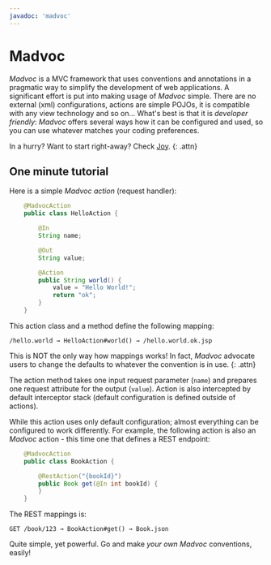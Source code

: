 ```yaml
---
javadoc: 'madvoc'
---
```


# Madvoc

*Madvoc* is a MVC framework that uses conventions and annotations in a pragmatic way to simplify the development of web applications. A significant effort is put into making usage of *Madvoc* simple. There are no external (xml) configurations, actions are simple POJOs, it is compatible with any view technology and so on... What's best is that it is _developer friendly_: *Madvoc* offers several ways how it can be configured and used, so you can use whatever matches your coding preferences.

In a hurry? Want to start right-away? Check [Joy](/joy).
{: .attn}

## One minute tutorial

Here is a simple *Madvoc* _action_ (request handler):

~~~~~ java
    @MadvocAction
    public class HelloAction {

    	@In
    	String name;

    	@Out
    	String value;

    	@Action
    	public String world() {
    		value = "Hello World!";
    		return "ok";
    	}
    }
~~~~~

This action class and a method define the following mapping:

~~~~~
/hello.world → HelloAction#world() → /hello.world.ok.jsp
~~~~~

This is NOT the only way how mappings works! In fact, *Madvoc* advocate users to change the defaults to whatever the convention is in use.
{: .attn}

The action method takes one input request parameter (`name`) and prepares one request attribute for the output (`value`). Action is also intercepted by default interceptor stack (default configuration is defined outside of actions).

While this action uses only default configuration; almost everything can be configured to work differently. For example, the following action is also an *Madvoc* action - this time one that defines a REST endpoint:

~~~~~ java
    @MadvocAction
    public class BookAction {

        @RestAction("{bookId}")
        public Book get(@In int bookId) {
        }
    }
~~~~~

The REST mappings is:

~~~~~
GET /book/123 → BookAction#get() → Book.json
~~~~~

Quite simple, yet powerful. Go and make _your own_ *Madvoc* conventions, easily!
